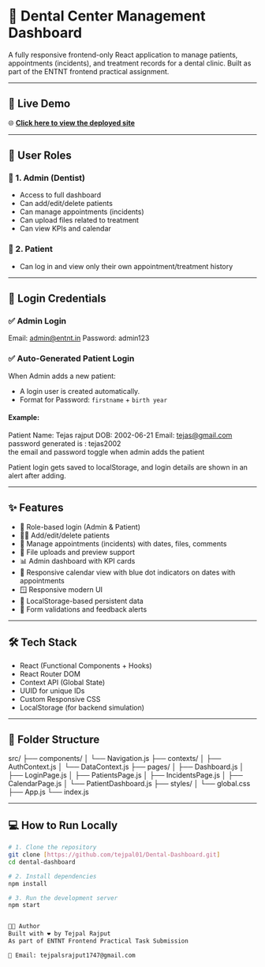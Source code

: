 # 🦷 Dental Center Management Dashboard

A fully responsive frontend-only React application to manage patients, appointments (incidents), and treatment records for a dental clinic. Built as part of the ENTNT frontend practical assignment.

---

## 🚀 Live Demo

🌐 [**Click here to view the deployed site**](https://686809bdc9dd773d14f9d6fb--dentaldashboard.netlify.app/)

---

## 👤 User Roles

### 🔐 1. Admin (Dentist)
- Access to full dashboard
- Can add/edit/delete patients
- Can manage appointments (incidents)
- Can upload files related to treatment
- Can view KPIs and calendar

### 👤 2. Patient
- Can log in and view only their own appointment/treatment history

---

## 🧪 Login Credentials

### ✅ Admin Login
Email: admin@entnt.in
Password: admin123

### ✅ Auto-Generated Patient Login

When Admin adds a new patient:
- A login user is created automatically.
- Format for Password: `firstname` + `birth year`

#### Example:
Patient Name: Tejas rajput
DOB: 2002-06-21
Email: tejas@gmail.com
password generated is : tejas2002  
the email and password toggle when admin adds the patient

Patient login gets saved to localStorage, and login details are shown in an alert after adding.

---

## ✨ Features

- 🔑 Role-based login (Admin & Patient)
- 🧑‍⚕️ Add/edit/delete patients
- 📅 Manage appointments (incidents) with dates, files, comments
- 📂 File uploads and preview support
- 📊 Admin dashboard with KPI cards
- 📆 Responsive calendar view with blue dot indicators on dates with appointments
- 🪟 Responsive modern UI
- 💾 LocalStorage-based persistent data
- 🧠 Form validations and feedback alerts

---

## 🛠 Tech Stack

- React (Functional Components + Hooks)
- React Router DOM
- Context API (Global State)
- UUID for unique IDs
- Custom Responsive CSS 
- LocalStorage (for backend simulation)

---

## 📁 Folder Structure

src/
├── components/
│ └── Navigation.js
├── contexts/
│ ├── AuthContext.js
│ └── DataContext.js
├── pages/
│ ├── Dashboard.js
│ ├── LoginPage.js
│ ├── PatientsPage.js
│ ├── IncidentsPage.js
│ ├── CalendarPage.js
│ └── PatientDashboard.js
├── styles/
│ └── global.css
├── App.js
└── index.js



---

## 💻 How to Run Locally

```bash
# 1. Clone the repository
git clone [https://github.com/tejpal01/Dental-Dashboard.git]
cd dental-dashboard

# 2. Install dependencies
npm install

# 3. Run the development server
npm start


🧑‍💻 Author
Built with ❤️ by Tejpal Rajput
As part of ENTNT Frontend Practical Task Submission

📨 Email: tejpalsrajput1747@gmail.com
